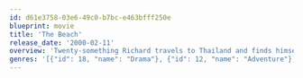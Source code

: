 ```yaml
---
id: d61e3758-03e6-49c0-b7bc-e463bfff250e
blueprint: movie
title: 'The Beach'
release_date: '2000-02-11'
overview: 'Twenty-something Richard travels to Thailand and finds himself in possession of a strange map. Rumours state that it leads to a solitary beach paradise, a tropical bliss - excited and intrigued, he sets out to find it.'
genres: '[{"id": 18, "name": "Drama"}, {"id": 12, "name": "Adventure"}, {"id": 10749, "name": "Romance"}, {"id": 53, "name": "Thriller"}]'
---
```

